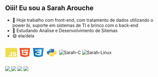 ## Oiii! Eu sou a Sarah Arouche

- 🔭 Hoje trabalho com front-end, com tratamento de dados utilizando o power bi, suporte em sistemas de TI e brinco com o back-end 
- 🌱 Estudando Analise e Desenvolvimento de Sitemas
- 😄 ela/dela

<div style="display: inline_block"><br>
  
  <!--img align="center" alt="Sarah-Php" height="40" width="40" src="https://cdn.jsdelivr.net/gh/devicons/devicon@latest/icons/php/php-original.svg"/-->        
  <img align="center" alt="Sarah-Js" height="30" width="40" src="https://raw.githubusercontent.com/devicons/devicon/master/icons/javascript/javascript-plain.svg">
  <img align="center" alt="Sarah-HTML" height="30" width="40" src="https://raw.githubusercontent.com/devicons/devicon/master/icons/html5/html5-original.svg">
  <img align="center" alt="Sarah-CSS" height="30" width="40" src="https://raw.githubusercontent.com/devicons/devicon/master/icons/css3/css3-original.svg">
  <img align="center" alt="Sarah-Python" height="30" width="40" src="https://raw.githubusercontent.com/devicons/devicon/master/icons/python/python-original.svg">
  <img align="center" alt="Sarah-C" height="30" width="40" src="https://cdn.jsdelivr.net/gh/devicons/devicon@latest/icons/c/c-original.svg">
  <img align="center" alt="Sarah-Linux" height="30" width="40" src="https://cdn.jsdelivr.net/gh/devicons/devicon@latest/icons/linux/linux-original.svg">       
</div>

##

<div> 
  <a href="https://instagram.com/arowche" target="_blank"><img src="https://img.shields.io/badge/-Instagram-%23E4405F?style=for-the-badge&logo=instagram&logoColor=white" target="_blank">   </a>
  <a href="https://discord.gg/arowche" target="_blank"><img src="https://img.shields.io/badge/Discord-7289DA?style=for-the-badge&logo=discord&logoColor=white" target="_blank"></a> 
  <a href = "mailto:sarah.arowche@gmail.com"><img src="https://img.shields.io/badge/-Gmail-%23333?style=for-the-badge&logo=gmail&logoColor=white" target="_blank"></a>
  <a href="https://www.linkedin.com/in/r" target="_blank"><img src="https://img.shields.io/badge/-LinkedIn-%230077B5?style=for-the-badge&logo=linkedin&logoColor=white" target="_blank"></a> 
  
</div>
